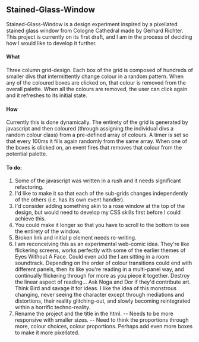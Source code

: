 ## Stained-Glass-Window

Stained-Glass-Window is a design experiment inspired by a pixellated stained glass window from Cologne Cathedral made by Gerhard Richter. This project is currently on its first draft, and I am in the process of deciding how I would like to develop it further.

#### What

Three column grid-design. Each box of the grid is composed of hundreds of smaller divs that intermittently change colour in a random pattern. When any of the coloured boxes are clicked on, that colour is removed from the overall palette. When all the colours are removed, the user can click again and it refreshes to its initial state.

#### How

Currently this is done dynamically. The entirety of the grid is generated by javascript and then coloured (through assigning the individual divs a random colour class) from a pre-defined array of colours. A timer is set so that every 100ms it fills again randomly from the same array. When one of the boxes is clicked on, an event fires that removes that colour from the potential palette.

#### To do:

1. Some of the javascript was written in a rush and it needs significant refactoring.
2. I'd like to make it so that each of the sub-grids changes independently of the others (i.e. has its own event handler).
3. I'd consider adding something akin to a rose window at the top of the design, but would need to develop my CSS skills first before I could achieve this. 
4. You could make it longer so that you have to scroll to the bottom to see the entirety of the window.
5. Broken link and initial p element needs re-writing.
6. I am reconceiving this as an experimental web-comic idea. They're like flickering screens, works perfectly with some of the earlier themes of Eyes Without A Face. Could even add the I am sitting in a room soundtrack. Depending on the order of colour transitions could end with different panels, then its like you're reading in a multi-panel way, and continually flickering through for more as you piece it together. Destroy the linear aspect of reading... Ask Noga and Dor if they'd contribute art. Think Bird and savage it for ideas. I like the idea of this monstrous changing, never seeing the character except through mediations and distortions, their reality glitching-out, and slowly becoming reintegrated within a horrific techno-reality.
7. Rename the project and the title in the html.
-- Needs to be more responsive with smaller sizes.
-- Need to think the proportions through more, colour choices, colour proportions. Perhaps add even more boxes to make it more pixellated.

